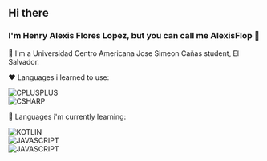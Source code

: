 ## Hi there
### I'm Henry Alexis Flores Lopez, but you can call me AlexisFlop 👋

🔹 I'm a Universidad Centro Americana Jose Simeon Cañas student, El Salvador.

❤ Languages i learned to use:

![CPLUSPLUS](https://img.shields.io/badge/Console_Applications-007DDA?style=for-the-badge&logo=cplusplus&logoColor=5E97D0&labelColor=white)</br>
![CSHARP](https://img.shields.io/badge/Desktop_Applications-007DDA?style=for-the-badge&logo=csharp&logoColor=purple&labelColor=white)</br>

💙 Languages i'm currently learning:

![KOTLIN](https://img.shields.io/badge/Mobile_Applications-007DDA?style=for-the-badge&logo=kotlin&logoColor=purple&labelColor=white)</br>
![JAVASCRIPT](https://img.shields.io/badge/Web_Developer-007DDA?style=for-the-badge&logo=javascript&logoColor=F48131&labelColor=white)</br>
![JAVASCRIPT](https://img.shields.io/badge/Web_Designer-007DDA?style=for-the-badge&logo=css3&logoColor=F48131&labelColor=white)</br>


